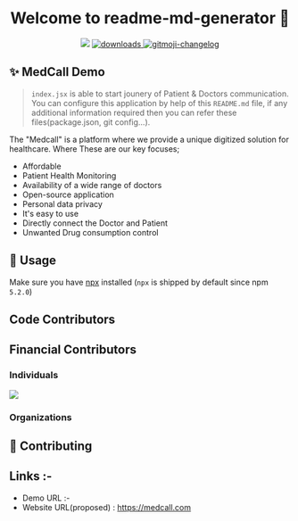 <h1 align="center">Welcome to readme-md-generator 👋</h1>
<p align="center">
  <img src="https://img.shields.io/npm/v/readme-md-generator.svg?orange=blue" />
  <a href="https://www.npmjs.com/package/readme-md-generator">
    <img alt="downloads" src="https://img.shields.io/npm/dm/readme-md-generator.svg?color=blue" target="_blank" />
  </a>
  <a href="https://github.com/frinyvonnick/gitmoji-changelog">
    <img src="https://img.shields.io/badge/changelog-gitmoji-brightgreen.svg" alt="gitmoji-changelog">
  </a>
</p>

## ✨ MedCall Demo

>`index.jsx` is able to start jounery of Patient & Doctors communication.
You can configure this application by help of this `README.md` file, if any additional information required then you can refer these files(package.json, git config...).

The "Medcall" is a platform where we provide a unique digitized solution for healthcare.
Where These are our key focuses;
- Affordable
- Patient Health Monitoring
- Availability of a wide range of doctors
- Open-source application
- Personal data privacy 
- It's easy to use  
- Directly connect the Doctor and Patient 
- Unwanted Drug consumption control


## 🚀 Usage

Make sure you have [npx](https://www.npmjs.com/package/npx) installed (`npx` is shipped by default since npm `5.2.0`)

## Code Contributors


## Financial Contributors

### Individuals

<a href="https://opencollective.com/readme-md-generator"><img src="https://opencollective.com/readme-md-generator/individuals.svg?width=890"></a>

### Organizations


## 🤝 Contributing


## Links :- 
- Demo URL :- 
- Website URL(proposed) : https://medcall.com																																																

